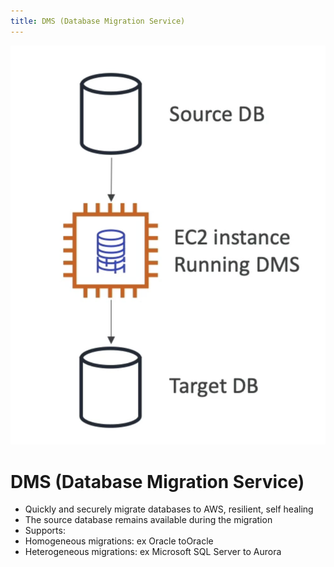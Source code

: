 ```yaml
---
title: DMS (Database Migration Service)
---
```

![DMS](./DMS.png)
# DMS (Database Migration Service)
- Quickly and securely migrate databases to AWS, resilient, self healing
- The source database remains available during the migration
- Supports:
- Homogeneous migrations: ex Oracle toOracle
- Heterogeneous migrations: ex Microsoft SQL Server to Aurora